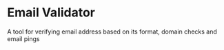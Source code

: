 # Email Validator
A tool for verifying email address based on its format, domain checks and email pings
